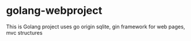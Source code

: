 # golang-webproject
This is Golang project uses go origin sqlite, gin framework for web pages, mvc structures
